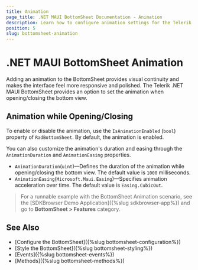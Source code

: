 ```yaml
---
title: Animation
page_title: .NET MAUI BottomSheet Documentation - Animation
description: Learn how to configure animation settings for the Telerik BottomSheet for .NET MAUI, including duration, easing, and enable/disable options.
position: 5
slug: bottomsheet-animation
---
```


# .NET MAUI BottomSheet Animation

Adding an animation to the BottomSheet provides visual continuity and makes the interface feel more responsive and polished. The Telerik .NET MAUI BottomSheet provides an option to set the animation when opening/closing the bottom view.

## Animation while Opening/Closing

To enable or disable the animation, use the `IsAnimationEnabled` (`bool`) property of `RadBottomSheet`. By default, the animation is enabled.

You can also customize the animation's duration and easing through the `AnimationDuration` and `AnimationEasing` properties.

* `AnimationDuration`(`uint`)&mdash;Defines the duration of the animation while opening/closing the bottom view. The default value is `1000` milliseconds.
* `AnimationEasing`(`Microsoft.Maui.Easing`)&mdash;Specifies animation acceleration over time. The default value is `Easing.CubicOut`.

> For a runnable example with the BottomSheet Animation scenario, see the [SDKBrowser Demo Application]({%slug sdkbrowser-app%}) and go to **BottomSheet > Features** category.

## See Also

- [Configure the BottomSheet]({%slug bottomsheet-configuration%})
- [Style the BottomSheet]({%slug bottomsheet-styling%})
- [Events]({%slug bottomsheet-events%})
- [Methods]({%slug bottomsheet-methods%})
